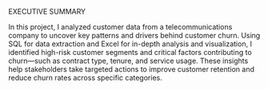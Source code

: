 
EXECUTIVE SUMMARY 

In this project, I analyzed customer data from a telecommunications company to uncover key patterns and drivers behind customer churn. Using SQL for data extraction and Excel for in-depth analysis and visualization, I identified high-risk customer segments and critical factors contributing to churn—such as contract type, tenure, and service usage. These insights help stakeholders take targeted actions to improve customer retention and reduce churn rates across specific categories.
